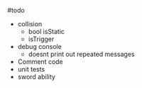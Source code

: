 #todo

* collision
  * bool isStatic
  * isTrigger
* debug console
  * doesnt print out repeated messages
* Comment code
* unit tests
* sword ability